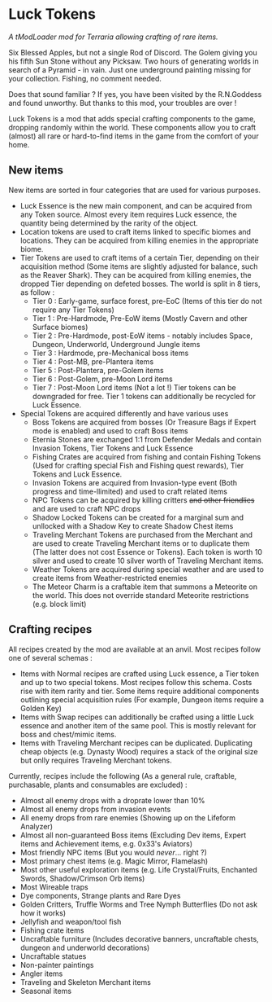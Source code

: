 # Luck Tokens

*A tModLoader mod for Terraria allowing crafting of rare items.*

Six Blessed Apples, but not a single Rod of Discord.
The Golem giving you his fifth Sun Stone without any Picksaw.
Two hours of generating worlds in search of a Pyramid - in vain.
Just one underground painting missing for your collection.
Fishing, no comment needed.

Does that sound familiar ? If yes, you have been visited by the R.N.Goddess and found unworthy. But thanks to this mod, your troubles are over !

Luck Tokens is a mod that adds special crafting components to the game, dropping randomly within the world. These components allow you to craft (almost) all rare or hard-to-find items in the game from the comfort of your home.

## New items

New items are sorted in four categories that are used for various purposes.

* Luck Essence is the new main component, and can be acquired from any Token source. Almost every item requires Luck essence, the quantity being determined by the rarity of the object.
* Location tokens are used to craft items linked to specific biomes and locations. They can be acquired from killing enemies in the appropriate biome.
* Tier Tokens are used to craft items of a certain Tier, depending on their acquisition method (Some items are slightly adjusted for balance, such as the Reaver Shark). They can be acquired from killing enemies, the dropped Tier depending on defeted bosses. The world is split in 8 tiers, as follow :
  * Tier 0 : Early-game, surface forest, pre-EoC (Items of this tier do not require any Tier Tokens)
  * Tier 1 : Pre-Hardmode, Pre-EoW items (Mostly Cavern and other Surface biomes)
  * Tier 2 : Pre-Hardmode, post-EoW items - notably includes Space, Dungeon, Underworld, Underground Jungle items
  * Tier 3 : Hardmode, pre-Mechanical boss items
  * Tier 4 : Post-MB, pre-Plantera items
  * Tier 5 : Post-Plantera, pre-Golem items
  * Tier 6 : Post-Golem, pre-Moon Lord items
  * Tier 7 : Post-Moon Lord items (Not a lot !)
  Tier tokens can be downgraded for free. Tier 1 tokens can additionally be recycled for Luck Essence.
* Special Tokens are acquired differently and have various uses
  * Boss Tokens are acquired from bosses (Or Treasure Bags if Expert mode is enabled) and used to craft Boss items
  * Eternia Stones are exchanged 1:1 from Defender Medals and contain Invasion Tokens, Tier Tokens and Luck Essence
  * Fishing Crates are acquired from fishing and contain Fishing Tokens (Used for crafting special Fish and Fishing quest rewards), Tier Tokens and Luck Essence.
  * Invasion Tokens are acquired from Invasion-type event (Both progress and time-llimited) and used to craft related items
  * NPC Tokens can be acquired by killing critters ~~and other friendlies~~ and are used to craft NPC drops
  * Shadow Locked Tokens can be created for a marginal sum and unllocked with a Shadow Key to create Shadow Chest items
  * Traveling Merchant Tokens are purchased from the Merchant and are used to create Traveling Merchant items or to duplicate them (The latter does not cost Essence or Tokens). Each token is worth 10 silver and used to create 10 silver worth of Traveling Merchant items.
  * Weather Tokens are acquired during special weather and are used to create items from Weather-restricted enemies
  * The Meteor Charm is a craftable item that summons a Meteorite on the world. This does not override standard Meteorite restrictions (e.g. block limit)

## Crafting recipes

All recipes created by the mod are available at an anvil. Most recipes follow one of several schemas :

* Items with Normal recipes are crafted using Luck essence, a Tier token and up to two special tokens. Most recipes follow this schema. Costs rise with item rarity and tier. Some items require additional components outlining special acquisition rules (For example, Dungeon items require a Golden Key)
* Items with Swap recipes can additionally be crafted using a little Luck essence and another item of the same pool. This is mostly relevant for boss and chest/mimic items.
* Items with Traveling Merchant recipes can be duplicated. Duplicating cheap objects (e.g. Dynasty Wood) requires a stack of the original size but onlly requires Traveling Merchant tokens.

Currently, recipes include the following (As a general rule, craftable, purchasable, plants and consumables are excluded) :

* Almost all enemy drops with a droprate lower than 10%
* Almost all enemy drops from invasion events
* All enemy drops from rare enemies (Showing up on the Lifeform Analyzer)
* Almost all non-guaranteed Boss items (Excluding Dev items, Expert items and Achievement items, e.g. 0x33's Aviators)
* Most friendly NPC items (But you would *never*... right ?)
* Most primary chest items (e.g. Magic Mirror, Flamelash)
* Most other useful exploration items (e.g. Life Crystal/Fruits, Enchanted Swords, Shadow/Crimson Orb items)
* Most Wireable traps
* Dye components, Strange plants and Rare Dyes
* Golden Critters, Truffle Worms and Tree Nymph Butterflies (Do not ask how it works)
* Jellyfish and weapon/tool fish
* Fishing crate items
* Uncraftable furniture (Includes decorative banners, uncraftable chests, dungeon and underworld decorations)
* Uncraftable statues
* Non-painter paintings
* Angler items
* Traveling and Skeleton Merchant items
* Seasonal items
